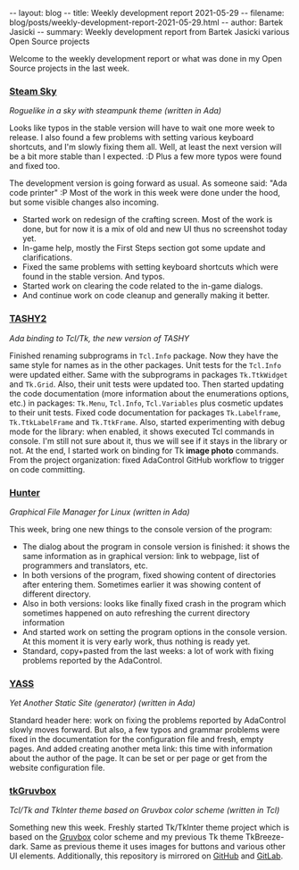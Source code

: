 -- layout: blog
-- title: Weekly development report 2021-05-29
-- filename: blog/posts/weekly-development-report-2021-05-29.html
-- author: Bartek Jasicki
-- summary: Weekly development report from Bartek Jasicki various Open Source projects

Welcome to the weekly development report or what was done in my Open Source
projects in the last week.

### [Steam Sky](https://www.laeran.pl/repositories/steamsky)

*Roguelike in a sky with steampunk theme (written in Ada)*

Looks like typos in the stable version will have to wait one more week to
release. I also found a few problems with setting various keyboard shortcuts,
and I'm slowly fixing them all. Well, at least the next version will be a bit
more stable than I expected. :D Plus a few more typos were found and fixed
too.

The development version is going forward as usual. As someone said: "Ada code
printer" :P Most of the work in this week were done under the hood, but some
visible changes also incoming.

* Started work on redesign of the crafting screen. Most of the work is done,
  but for now it is a mix of old and new UI thus no screenshot today yet.
* In-game help, mostly the First Steps section got some update and
  clarifications.
* Fixed the same problems with setting keyboard shortcuts which were found in
  the stable version. And typos.
* Started work on clearing the code related to the in-game dialogs.
* And continue work on code cleanup and generally making it better.

### [TASHY2](https://www.laeran.pl/repositories/tashy2)

*Ada binding to Tcl/Tk, the new version of TASHY*

Finished renaming subprograms in `Tcl.Info` package. Now they have the same
style for names as in the other packages. Unit tests for the `Tcl.Info` were
updated either. Same with the subprograms in packages `Tk.TtkWidget` and
`Tk.Grid`. Also, their unit tests were updated too. Then started updating the
code documentation (more information about the enumerations options, etc.) in
packages: `Tk.Menu`, `Tcl.Info`, `Tcl.Variables` plus cosmetic updates to
their unit tests. Fixed code documentation for packages `Tk.Labelframe`,
`Tk.TtkLabelFrame` and `Tk.TtkFrame`. Also, started experimenting with debug
mode for the library: when enabled, it shows executed Tcl commands in console.
I'm still not sure about it, thus we will see if it stays in the library or not.
At the end, I started work on binding for Tk **image photo** commands.
From the project organization: fixed AdaControl GitHub workflow to trigger on
code committing.

### [Hunter](https://www.laeran.pl/repositories/hunter)

*Graphical File Manager for Linux (written in Ada)*

This week, bring one new things to the console version of the program:

* The dialog about the program in console version is finished: it shows the
  same information as in graphical version: link to webpage, list of
  programmers and translators, etc.
* In both versions of the program, fixed showing content of directories after
  entering them. Sometimes earlier it was showing content of different
  directory.
* Also in both versions: looks like finally fixed crash in the program which
  sometimes happened on auto refreshing the current directory information
* And started work on setting the program options in the console version. At
  this moment it is very early work, thus nothing is ready yet.
* Standard, copy+pasted from the last weeks: a lot of work with fixing problems
  reported by the AdaControl.

### [YASS](https://www.laeran.pl/repositories/yass)

*Yet Another Static Site (generator) (written in Ada)*

Standard header here: work on fixing the problems reported by AdaControl slowly
moves forward. But also, a few typos and grammar problems were fixed in the
documentation for the configuration file and fresh, empty pages. And added
creating another meta link: this time with information about the author of the
page. It can be set or per page or get from the website configuration file.

### [tkGruvbox](https://www.laeran.pl/repositories/tkgruvbox)

*Tcl/Tk and TkInter theme based on Gruvbox color scheme (written in Tcl)*

Something new this week. Freshly started Tk/TkInter theme project which is
based on the [Gruvbox](https://github.com/morhetz/gruvbox) color scheme and my
previous Tk theme TkBreeze-dark. Same as previous theme it uses images for
buttons and various other UI elements. Additionally, this repository is mirrored
on [GitHub](https://github.com/thindil/tkgruvbox) and [GitLab](https://gitlab.com/thindil/tkgruvbox).
